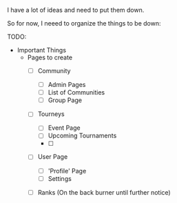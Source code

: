 

I have a lot of ideas and need to put them down.

So for now, I neeed to organize the things to be down:

TODO:

* Important Things
	* Pages to create
		- [ ] Community
			- [ ] Admin Pages
			- [ ] List of Communities
			- [ ] Group Page
		- [ ] Tourneys
			- [ ] Event Page
			- [ ] Upcoming Tournaments
			- [ ] 
		- [ ] User Page
			- [ ] 'Profile' Page
			- [ ] Settings
		- [ ] Ranks (On the back burner until further notice) 

